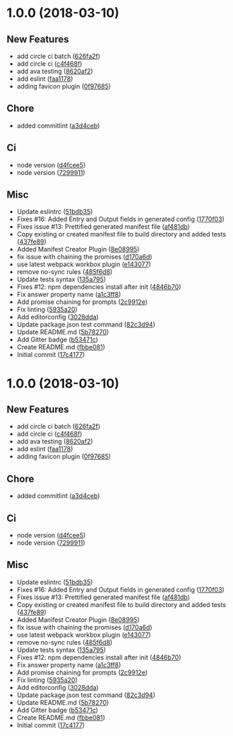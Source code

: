  <a name="1.0.0"></a>
# 1.0.0 (2018-03-10)


## New Features

* add circle ci batch ([626fa2f](https://github.com/sendilkumarn/webpack-addons-pwa/commit/626fa2f))
* add circle ci ([c4f468f](https://github.com/sendilkumarn/webpack-addons-pwa/commit/c4f468f))
* add ava testing ([8620af2](https://github.com/sendilkumarn/webpack-addons-pwa/commit/8620af2))
* add eslint ([faa1178](https://github.com/sendilkumarn/webpack-addons-pwa/commit/faa1178))
* adding favicon plugin ([0f97685](https://github.com/sendilkumarn/webpack-addons-pwa/commit/0f97685))

## Chore

* added commitlint ([a3d4ceb](https://github.com/sendilkumarn/webpack-addons-pwa/commit/a3d4ceb))

## Ci

* node version ([d4fcee5](https://github.com/sendilkumarn/webpack-addons-pwa/commit/d4fcee5))
* node version ([7299911](https://github.com/sendilkumarn/webpack-addons-pwa/commit/7299911))

## Misc

* Update eslintrc ([51bdb35](https://github.com/sendilkumarn/webpack-addons-pwa/commit/51bdb35))
* Fixes #16: Added Entry and Output fields in generated config ([1770f03](https://github.com/sendilkumarn/webpack-addons-pwa/commit/1770f03))
* Fixes issue #13: Prettified generated manifest file ([af481db](https://github.com/sendilkumarn/webpack-addons-pwa/commit/af481db))
* Copy existing or created manifest file to build directory and added tests ([437fe89](https://github.com/sendilkumarn/webpack-addons-pwa/commit/437fe89))
* Added Manifest Creator Plugin ([8e08995](https://github.com/sendilkumarn/webpack-addons-pwa/commit/8e08995))
* fix issue with chaining the promises ([d170a6d](https://github.com/sendilkumarn/webpack-addons-pwa/commit/d170a6d))
* use latest webpack workbox plugin ([e143077](https://github.com/sendilkumarn/webpack-addons-pwa/commit/e143077))
* remove no-sync rules ([485f6d8](https://github.com/sendilkumarn/webpack-addons-pwa/commit/485f6d8))
* Update tests syntax ([135a795](https://github.com/sendilkumarn/webpack-addons-pwa/commit/135a795))
* Fixes #12: npm dependencies install after init ([4846b70](https://github.com/sendilkumarn/webpack-addons-pwa/commit/4846b70))
* Fix answer property name ([a1c3ff8](https://github.com/sendilkumarn/webpack-addons-pwa/commit/a1c3ff8))
* Add promise chaining for prompts ([2c9912e](https://github.com/sendilkumarn/webpack-addons-pwa/commit/2c9912e))
* Fix linting ([5935a20](https://github.com/sendilkumarn/webpack-addons-pwa/commit/5935a20))
* Add editorconfig ([3028dda](https://github.com/sendilkumarn/webpack-addons-pwa/commit/3028dda))
* Update package.json test command ([82c3d94](https://github.com/sendilkumarn/webpack-addons-pwa/commit/82c3d94))
* Update README.md ([5b78270](https://github.com/sendilkumarn/webpack-addons-pwa/commit/5b78270))
* Add Gitter badge ([b53471c](https://github.com/sendilkumarn/webpack-addons-pwa/commit/b53471c))
* Create README.md ([fbbe081](https://github.com/sendilkumarn/webpack-addons-pwa/commit/fbbe081))
* Initial commit ([17c4177](https://github.com/sendilkumarn/webpack-addons-pwa/commit/17c4177))

 <a name="1.0.0"></a>
# 1.0.0 (2018-03-10)


## New Features

* add circle ci batch ([626fa2f](https://github.com/sendilkumarn/webpack-addons-pwa/commit/626fa2f))
* add circle ci ([c4f468f](https://github.com/sendilkumarn/webpack-addons-pwa/commit/c4f468f))
* add ava testing ([8620af2](https://github.com/sendilkumarn/webpack-addons-pwa/commit/8620af2))
* add eslint ([faa1178](https://github.com/sendilkumarn/webpack-addons-pwa/commit/faa1178))
* adding favicon plugin ([0f97685](https://github.com/sendilkumarn/webpack-addons-pwa/commit/0f97685))

## Chore

* added commitlint ([a3d4ceb](https://github.com/sendilkumarn/webpack-addons-pwa/commit/a3d4ceb))

## Ci

* node version ([d4fcee5](https://github.com/sendilkumarn/webpack-addons-pwa/commit/d4fcee5))
* node version ([7299911](https://github.com/sendilkumarn/webpack-addons-pwa/commit/7299911))

## Misc

* Update eslintrc ([51bdb35](https://github.com/sendilkumarn/webpack-addons-pwa/commit/51bdb35))
* Fixes #16: Added Entry and Output fields in generated config ([1770f03](https://github.com/sendilkumarn/webpack-addons-pwa/commit/1770f03))
* Fixes issue #13: Prettified generated manifest file ([af481db](https://github.com/sendilkumarn/webpack-addons-pwa/commit/af481db))
* Copy existing or created manifest file to build directory and added tests ([437fe89](https://github.com/sendilkumarn/webpack-addons-pwa/commit/437fe89))
* Added Manifest Creator Plugin ([8e08995](https://github.com/sendilkumarn/webpack-addons-pwa/commit/8e08995))
* fix issue with chaining the promises ([d170a6d](https://github.com/sendilkumarn/webpack-addons-pwa/commit/d170a6d))
* use latest webpack workbox plugin ([e143077](https://github.com/sendilkumarn/webpack-addons-pwa/commit/e143077))
* remove no-sync rules ([485f6d8](https://github.com/sendilkumarn/webpack-addons-pwa/commit/485f6d8))
* Update tests syntax ([135a795](https://github.com/sendilkumarn/webpack-addons-pwa/commit/135a795))
* Fixes #12: npm dependencies install after init ([4846b70](https://github.com/sendilkumarn/webpack-addons-pwa/commit/4846b70))
* Fix answer property name ([a1c3ff8](https://github.com/sendilkumarn/webpack-addons-pwa/commit/a1c3ff8))
* Add promise chaining for prompts ([2c9912e](https://github.com/sendilkumarn/webpack-addons-pwa/commit/2c9912e))
* Fix linting ([5935a20](https://github.com/sendilkumarn/webpack-addons-pwa/commit/5935a20))
* Add editorconfig ([3028dda](https://github.com/sendilkumarn/webpack-addons-pwa/commit/3028dda))
* Update package.json test command ([82c3d94](https://github.com/sendilkumarn/webpack-addons-pwa/commit/82c3d94))
* Update README.md ([5b78270](https://github.com/sendilkumarn/webpack-addons-pwa/commit/5b78270))
* Add Gitter badge ([b53471c](https://github.com/sendilkumarn/webpack-addons-pwa/commit/b53471c))
* Create README.md ([fbbe081](https://github.com/sendilkumarn/webpack-addons-pwa/commit/fbbe081))
* Initial commit ([17c4177](https://github.com/sendilkumarn/webpack-addons-pwa/commit/17c4177))

